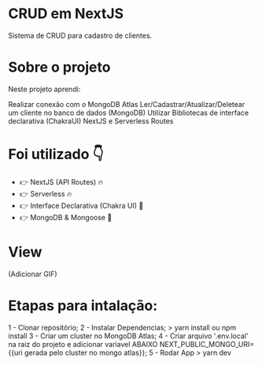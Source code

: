 # CRUD em NextJS

Sistema de CRUD para cadastro de clientes.

# Sobre o projeto

Neste projeto aprendi:

Realizar conexão com o MongoDB Atlas
Ler/Cadastrar/Atualizar/Deletear um cliente no banco de dados (MongoDB)
Utilizar Bibliotecas de interface declarativa (ChakraUI)
NextJS e Serverless Routes

# Foi utilizado 👇

- 👉 NextJS (API Routes) 🔥
- 👉 Serverless 🔥
- 👉 Interface Declarativa (Chakra UI) 📸
- 👉 MongoDB & Mongoose 💚

# View
(Adicionar GIF)

# Etapas para intalação:

1 - Clonar repositório;
2 - Instalar Dependencias;
      > yarn install ou npm install
3 - Criar um cluster no MongoDB Atlas;
4 - Criar arquivo '.env.local' na raiz do projeto e adicionar variavel ABAIXO
      NEXT_PUBLIC_MONGO_URI={{uri gerada pelo cluster no mongo atlas}};
5 - Rodar App
      > yarn dev
